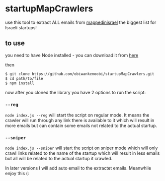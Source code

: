 # startupMapCrawlers
use this tool to extract ALL emails from [mappedinisrael](https://mappedinisrael.com/) the biggest list for Israeli startups! 

## to use
you need to have Node installed - you can download it from [here](https://nodejs.org/en/download/)

then

```sh
$ git clone https://github.com/obiwankenoobi/startupMapCrawlers.git
$ cd path/to/file
$ npm install 
```
now after you cloned the library you have 2 options to run the script:

### `--reg`
`node index.js --reg` will start the script on regular mode. It means the crawler will run through any link there is available to it which will result in more emails but can contain some emails not related to the actual startup.

### `--sniper` 
`node index.js --sniper` will start the script on sniper mode which will only crawl links related to the name of the startup which will result in less emails but all will be related to the actual startup it crawled.

In later versions I will add auto email to the extractet emails. Meanwhile enjoy this (: